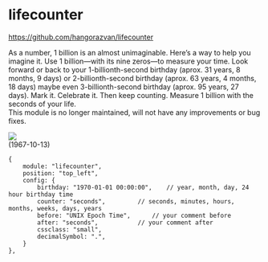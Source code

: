 # lifecounter

https://github.com/hangorazvan/lifecounter

As a number, 1 billion is an almost unimaginable. Here’s a way to help you imagine it. Use 1 billion—with its nine zeros—to measure your time. Look forward or back to your 1-billionth-second birthday (aprox. 31 years, 8 months, 9 days) or 2-billionth-second birthday (aprox. 63 years, 4 months, 18 days) maybe even 3-billionth-second birthday (aprox. 95 years, 27 days). Mark it. Celebrate it. Then keep counting. Measure 1 billion with the seconds of your life.
<br>This module is no longer maintained, will not have any improvements or bug fixes.

<img src=https://github.com/hangorazvan/lifecounter/blob/master/preview.png>
<br>(1967-10-13)

	{
		module: "lifecounter",
		position: "top_left",
		config: {
			birthday: "1970-01-01 00:00:00",	// year, month, day, 24 hour birthday time
			counter: "seconds",			// seconds, minutes, hours, months, weeks, days, years
			before: "UNIX Epoch Time",		// your comment before
			after: "seconds",			// your comment after
			cssclass: "small",
			decimalSymbol: ".",
		}
	},
